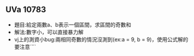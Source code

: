 ## UVa 10783

* 題目:給定兩數a、b表示一個區間，求區間的奇數和  
* 解法:數字小，可以直接暴力解  
* vj上的測資小bug:兩相同奇數的情況沒測到(ex:a = 9, b = 9)，使用公式解的要注意ˊˇˋ
